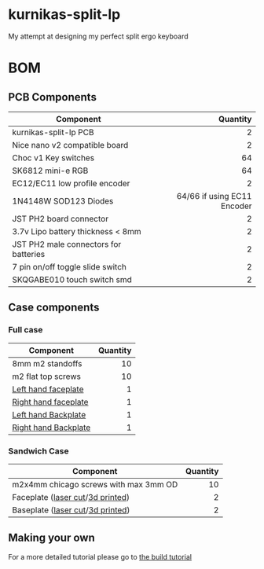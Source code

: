 # kurnikas-split-lp
My attempt at designing my perfect split ergo keyboard

# BOM
## PCB Components
|Component                            |                    Quantity|
|-------------------------------------|---------------------------:|
|kurnikas-split-lp PCB                |                           2|
|Nice nano v2 compatible board        |                           2|
|Choc v1 Key switches                 |                          64|
|SK6812 mini-e RGB                    |                          64|
|EC12/EC11 low profile encoder        |                           2|
|1N4148W SOD123 Diodes                | 64/66 if using EC11 Encoder|
|JST PH2 board connector              |                           2|
|3.7v Lipo battery thickness < 8mm    |                           2|
|JST PH2 male connectors for batteries|                           2|
|7 pin on/off toggle slide switch     |                           2|
|SKQGABE010 touch switch smd          |                           2|

## Case components
### Full case
|Component         | Quantity|
|------------------|--------:|
|8mm m2 standoffs  |       10|
|m2 flat top screws|       10|
|[Left hand faceplate](production/full-case-3dprint/face-plate-left.stl)| 1|
|[Right hand faceplate](production/full-case-3dprint/face-plate-right.stl)| 1|
|[Left hand Backplate](production/full-case-3dprint/base-plate-right.stl)| 1|
|[Right hand Backplate](production/full-case-3dprint/base-plate-left.stl)| 1|

### Sandwich Case
|Component                             | Quantity|
|--------------------------------------|--------:|
|m2x4mm chicago screws with max 3mm OD |       10|
|Faceplate ([laser cut](production/sandwich-case-laser-cut/faceplate.dxf)/[3d printed](production/sandwich-case-3dprint/faceplate.stl)) |2|
|Baseplate ([laser cut](production/sandwich-case-laser-cut/baseplate.dxf)/[3d printed](production/sandwich-case-3dprint/baseplate.stl)) |2|


## Making your own

For a more detailed tutorial please go to [the build tutorial](docs/tutorial.md)
